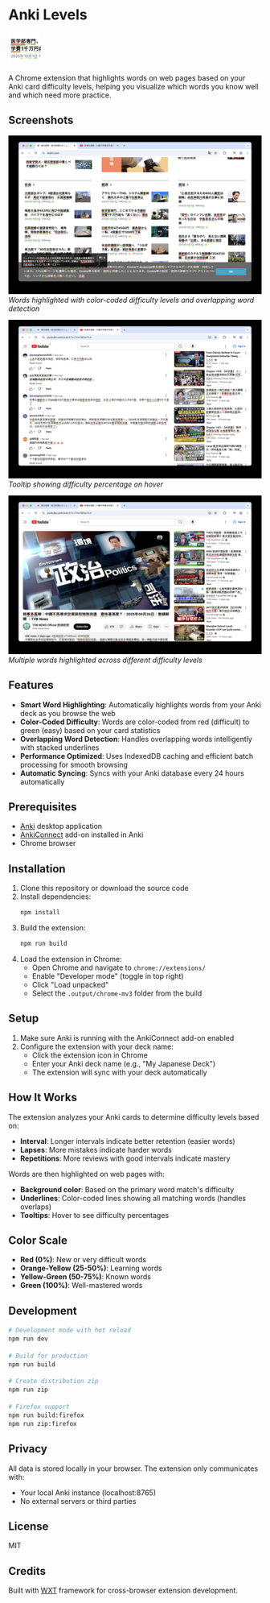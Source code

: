 # Anki Levels

<img src="assets/128.png" alt="Anki Levels Icon" width="64" height="64">

A Chrome extension that highlights words on web pages based on your Anki card difficulty levels, helping you visualize which words you know well and which need more practice.

## Screenshots

![Highlighted words on a webpage](assets/Screenshot%202025-10-01%20at%2011.43.18.jpg)
_Words highlighted with color-coded difficulty levels and overlapping word detection_

![Example highlighting](assets/Screenshot%202025-10-01%20at%2011.43.21.jpg)
_Tooltip showing difficulty percentage on hover_

![Additional example](assets/Screenshot%202025-10-01%20at%2011.43.24.jpg)
_Multiple words highlighted across different difficulty levels_

## Features

- **Smart Word Highlighting**: Automatically highlights words from your Anki deck as you browse the web
- **Color-Coded Difficulty**: Words are color-coded from red (difficult) to green (easy) based on your card statistics
- **Overlapping Word Detection**: Handles overlapping words intelligently with stacked underlines
- **Performance Optimized**: Uses IndexedDB caching and efficient batch processing for smooth browsing
- **Automatic Syncing**: Syncs with your Anki database every 24 hours automatically

## Prerequisites

- [Anki](https://apps.ankiweb.net/) desktop application
- [AnkiConnect](https://ankiweb.net/shared/info/2055492159) add-on installed in Anki
- Chrome browser

## Installation

1. Clone this repository or download the source code
2. Install dependencies:
   ```bash
   npm install
   ```
3. Build the extension:
   ```bash
   npm run build
   ```
4. Load the extension in Chrome:
   - Open Chrome and navigate to `chrome://extensions/`
   - Enable "Developer mode" (toggle in top right)
   - Click "Load unpacked"
   - Select the `.output/chrome-mv3` folder from the build

## Setup

1. Make sure Anki is running with the AnkiConnect add-on enabled
2. Configure the extension with your deck name:
   - Click the extension icon in Chrome
   - Enter your Anki deck name (e.g., "My Japanese Deck")
   - The extension will sync with your deck automatically

## How It Works

The extension analyzes your Anki cards to determine difficulty levels based on:

- **Interval**: Longer intervals indicate better retention (easier words)
- **Lapses**: More mistakes indicate harder words
- **Repetitions**: More reviews with good intervals indicate mastery

Words are then highlighted on web pages with:

- **Background color**: Based on the primary word match's difficulty
- **Underlines**: Color-coded lines showing all matching words (handles overlaps)
- **Tooltips**: Hover to see difficulty percentages

## Color Scale

- **Red (0%)**: New or very difficult words
- **Orange-Yellow (25-50%)**: Learning words
- **Yellow-Green (50-75%)**: Known words
- **Green (100%)**: Well-mastered words

## Development

```bash
# Development mode with hot reload
npm run dev

# Build for production
npm run build

# Create distribution zip
npm run zip

# Firefox support
npm run build:firefox
npm run zip:firefox
```

## Privacy

All data is stored locally in your browser. The extension only communicates with:

- Your local Anki instance (localhost:8765)
- No external servers or third parties

## License

MIT

## Credits

Built with [WXT](https://wxt.dev/) framework for cross-browser extension development.
